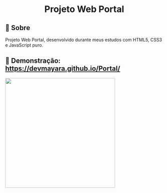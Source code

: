 
<h1 align="center">Projeto Web Portal</h1>



## 📖 Sobre

Projeto Web Portal, desenvolvido durante meus estudos com HTML5, CSS3 e JavaScript puro.


## 📖 Demonstração: https://devmayara.github.io/Portal/

<div>
  <img height="350" src="" style="max-width:200%;"/>
</div>
